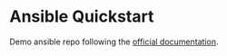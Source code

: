 # Ansible Quickstart

Demo ansible repo following the [official documentation](https://docs.ansible.com/ansible/latest/getting_started/get_started_ansible.html).
